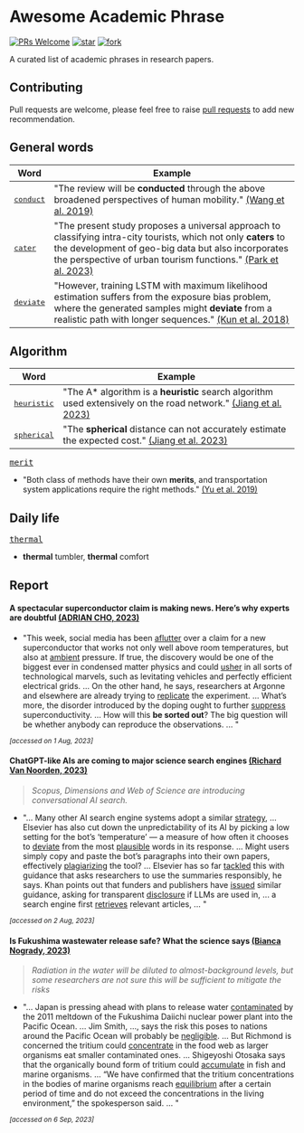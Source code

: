 # Awesome Academic Phrase
[![PRs Welcome](https://img.shields.io/badge/PRs-welcome-brightgreen.svg?style=flat-square)](http://makeapullrequest.com)
[![star](https://img.shields.io/github/stars/nehSgnaiL/awesome-academic-phrase)](https://github.com/nehSgnaiL/awesome-academic-phrase/stargazers)
[![fork](https://img.shields.io/github/forks/nehSgnaiL/awesome-academic-phrase)](https://github.com/nehSgnaiL/awesome-academic-phrase/network/members) 

A curated list of academic phrases in research papers.

## Contributing
Pull requests are welcome, please feel free to raise [pull requests](https://github.com/nehSgnaiL/awesome-academic-phrase/pulls) to add new recommendation.


## General words
| Word                                                                              | Example                                                                                                                                                                                                                                                                                  |
|-----------------------------------------------------------------------------------|------------------------------------------------------------------------------------------------------------------------------------------------------------------------------------------------------------------------------------------------------------------------------------------|
| [<kbd>conduct</kbd>](https://dictionary.cambridge.org/dictionary/english/conduct) | "The review will be **conducted** through the above broadened perspectives of human mobility." [(Wang et al. 2019)](https://doi.org/10.1016/j.cities.2022.103939)                                                                                                                        |
| [<kbd>cater</kbd>](https://dictionary.cambridge.org/dictionary/english/cater)     | "The present study proposes a universal approach to classifying intra-city tourists, which not only **caters** to the development of geo-big data but also incorporates the perspective of urban tourism functions." [(Park et al. 2023)](https://doi.org/10.1016/j.tourman.2022.104718) |
| [<kbd>deviate</kbd>](https://dictionary.cambridge.org/dictionary/english/deviate) | "However, training LSTM with maximum likelihood estimation suffers from the exposure bias problem, where the generated samples might **deviate** from a realistic path with longer sequences." [(Kun et al. 2018)](https://doi.org/10.24963/ijcai.2018/530)                              |


## Algorithm
| Word                                                                                  | Example                                                                                                                                                       |
|---------------------------------------------------------------------------------------|---------------------------------------------------------------------------------------------------------------------------------------------------------------|
| [<kbd>heuristic</kbd>](https://dictionary.cambridge.org/dictionary/english/heuristic) | "The A* algorithm is a **heuristic** search algorithm used extensively on the road network." [(Jiang et al. 2023)](https://doi.org/10.48550/arXiv.2301.07103) |
| [<kbd>spherical</kbd>](https://dictionary.cambridge.org/dictionary/english/spherical) | "The **spherical** distance can not accurately estimate the expected cost." [(Jiang et al. 2023)](https://doi.org/10.48550/arXiv.2301.07103)                  |


[<kbd>merit</kbd>](https://dictionary.cambridge.org/dictionary/english/merit)
- "Both class of methods have their own **merits**, and transportation system applications require the right methods." [(Yu et al. 2019)](https://doi.org/10.1109/TITS.2019.2910560)


## Daily life
[<kbd>thermal</kbd>](https://dictionary.cambridge.org/dictionary/english/thermal)
- **thermal** tumbler, **thermal** comfort


## Report
#### A spectacular superconductor claim is making news. Here’s why experts are doubtful [(ADRIAN CHO, 2023)](https://doi.org/10.1126/science.adk0021)

- "This week, social media has been [aflutter](https://dictionary.cambridge.org/dictionary/english/aflutter) over a claim for a new superconductor that works not only well above room temperatures, but also at [ambient](https://dictionary.cambridge.org/dictionary/english/ambient) pressure.
If true, the discovery would be one of the biggest ever in condensed matter physics and could [usher](https://dictionary.cambridge.org/dictionary/english/usher) in all sorts of technological marvels, such as levitating vehicles and perfectly efficient electrical grids.
...
On the other hand, he says, researchers at Argonne and elsewhere are already trying to [replicate](https://dictionary.cambridge.org/dictionary/english/replicate) the experiment.
...
What’s more, the disorder introduced by the doping ought to further [suppress](https://dictionary.cambridge.org/dictionary/english/suppress) superconductivity.
...
How will this **be sorted out**?
The big question will be whether anybody can reproduce the observations.
...
"

<sup>*[accessed on 1 Aug, 2023]*<sup/>

#### ChatGPT-like AIs are coming to major science search engines [(Richard Van Noorden, 2023)](https://doi.org/10.1038/d41586-023-02470-3)
> *Scopus, Dimensions and Web of Science are introducing conversational AI search.*

- "...
Many other AI search engine systems adopt a similar [strategy](https://dictionary.cambridge.org/dictionary/english/strategy),
...
Elsevier has also cut down the unpredictability of its AI by picking a low setting for the bot’s ‘temperature’ — a measure of how often it chooses to [deviate](https://dictionary.cambridge.org/dictionary/english/deviate) from the most [plausible](https://dictionary.cambridge.org/dictionary/english/plausible) words in its response.
...
Might users simply copy and paste the bot’s paragraphs into their own papers, effectively [plagiarizing](https://dictionary.cambridge.org/dictionary/english/plagiarize) the tool?
...
Elsevier has so far [tackled](https://dictionary.cambridge.org/dictionary/english/tackle) this with guidance that asks researchers to use the summaries responsibly, he says. Khan points out that funders and publishers have [issued](https://dictionary.cambridge.org/dictionary/english/issue) similar guidance, asking for transparent [disclosure](https://dictionary.cambridge.org/dictionary/english/disclosure) if LLMs are used in,
...
a search engine first [retrieves](https://dictionary.cambridge.org/dictionary/english/retrieve) relevant articles,
...
"

<sup>*[accessed on 2 Aug, 2023]*<sup/>

#### Is Fukushima wastewater release safe? What the science says [(Bianca Nogrady, 2023)](https://doi.org/10.1038/d41586-023-02057-y)
> *Radiation in the water will be diluted to almost-background levels, but some researchers are not sure this will be sufficient to mitigate the risks*

- "...
Japan is pressing ahead with plans to release water [contaminated](https://dictionary.cambridge.org/dictionary/english/contaminate) by the 2011 meltdown of the Fukushima Daiichi nuclear power plant into the Pacific Ocean.
...
Jim Smith, ..., says the risk this poses to nations around the Pacific Ocean will probably be [negligible](https://dictionary.cambridge.org/dictionary/english/negligible).
...
 But Richmond is concerned the tritium could [concentrate](https://dictionary.cambridge.org/dictionary/english/concentrate) in the food web as larger organisms eat smaller contaminated ones.
...
Shigeyoshi Otosaka says that the organically bound form of tritium could [accumulate](https://dictionary.cambridge.org/dictionary/english/accumulate) in fish and marine organisms.
...
“We have confirmed that the tritium concentrations in the bodies of marine organisms reach [equilibrium](https://dictionary.cambridge.org/dictionary/english/equilibrium) after a certain period of time and do not exceed the concentrations in the living environment,” the spokesperson said.
...
"

<sup>*[accessed on 6 Sep, 2023]*<sup/>